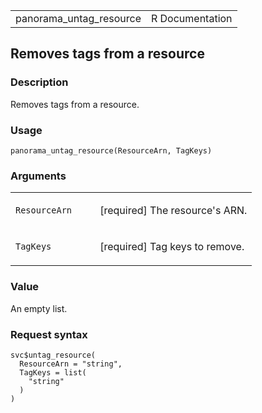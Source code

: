 <table style="width: 100%;">
<tbody>
<tr class="odd">
<td>panorama_untag_resource</td>
<td style="text-align: right;">R Documentation</td>
</tr>
</tbody>
</table>

## Removes tags from a resource

### Description

Removes tags from a resource.

### Usage

    panorama_untag_resource(ResourceArn, TagKeys)

### Arguments

<table>
<colgroup>
<col style="width: 35%" />
<col style="width: 65%" />
</colgroup>
<tbody>
<tr class="odd">
<td><code
id="panorama_untag_resource_:_ResourceArn">ResourceArn</code></td>
<td><p>[required] The resource's ARN.</p></td>
</tr>
<tr class="even">
<td><code id="panorama_untag_resource_:_TagKeys">TagKeys</code></td>
<td><p>[required] Tag keys to remove.</p></td>
</tr>
</tbody>
</table>

### Value

An empty list.

### Request syntax

    svc$untag_resource(
      ResourceArn = "string",
      TagKeys = list(
        "string"
      )
    )
